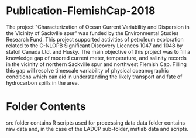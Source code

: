 # Publication-FlemishCap-2018
The project "Characterization of Ocean Current Variability and  Dispersion in the Vicinity of Sackville spur" was funded by the Environmental Studies Research Fund. This project supported  activities of petroleum exploration related to the C-NLOPB  Significant Discovery Licences 1047 and 1048 by statoil Canada Ltd.  and Husky. The main objective of this project was to fill a knowledge  gap of moored current meter, temperature, and salinity records in  the vicinity of northern Sackville spur and northwest Flemish Cap.  Filling this gap will resolve timescale variability of physical  oceanographic conditions which can aid in understanding the likely transport and fate of hydrocarbon spills in the area.

# Folder Contents
src folder contains R scripts used for processing data
data folder contains raw data and, in the case of the LADCP sub-folder, matlab data and scripts.

